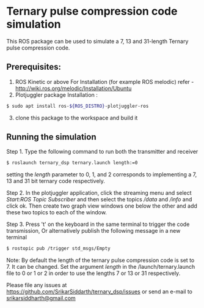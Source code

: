 # Ternary pulse compression code simulation

This ROS package can be used to simulate a 7, 13 and 31-length Ternary pulse compression code.

## Prerequisites:
1. ROS Kinetic or above
For Installation (for example ROS melodic) refer - http://wiki.ros.org/melodic/Installation/Ubuntu
2. Plotjuggler package
Installation :
```sh
$ sudo apt install ros-${ROS_DISTRO}-plotjuggler-ros
```
3. clone this package to the workspace and build it

## Running the simulation
Step 1. Type the following command to run both the transmitter and receiver

```sh
$ roslaunch ternary_dsp ternary.launch length:=0
```
setting the *length* parameter to 0, 1, and 2 corresponds to implementing a 7, 13 and 31 bit ternary code respectively.

Step 2. In the plotjuggler application, click the streaming menu and select *Start:ROS Topic Subscriber* and then select the topics */data* and */info* and click ok.
Then create two graph view windows one below the other and add these two topics to each of the window.

Step 3.  Press 't' on the keyboard in the same terminal to trigger the code transmission,
Or alternatively publish the following message in a new terminal
```sh
$ rostopic pub /trigger std_msgs/Empty
```

Note: By default the length of the ternary pulse compression code is set to 7. It can be changed. Set the argument *length* in the /launch/ternary.launch file to 0 or 1 or 2 in order to use the lengths 7 or 13 or 31 respectively.

Please file any issues at https://github.com/SrikarSiddarth/ternary_dsp/issues or send an e-mail to srikarsiddharth@gmail.com
